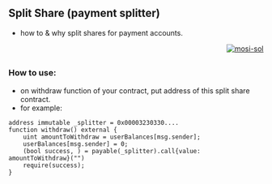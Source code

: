 ## Split Share (payment splitter)

- how to & why split shares for payment accounts.

<p align="right">
  <a href="https://github.com/mosi-sol/5min" target="blank">
    <img src="https://img.shields.io/badge/5%20minutes%20in%20solidity-live%20video%20in%20random%20time%20of%20day-white?style=for-the-badge&logo=solidity&labelColor=black" alt="mosi-sol" />
  </a>  
</p>

##

### How to use:
- on withdraw function of your contract, put address of this split share contract.
- for example:

```
address immutable _splitter = 0x00003230330....
function withdraw() external {
    uint amountToWithdraw = userBalances[msg.sender];
    userBalances[msg.sender] = 0;
    (bool success, ) = payable(_splitter).call{value: amountToWithdraw}("")
    require(success);
}
```
